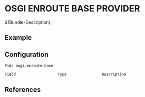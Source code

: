 # OSGI ENROUTE BASE PROVIDER

${Bundle-Description}

## Example

## Configuration

	Pid: osgi.enroute.base
	
	Field					Type				Description
		
	
## References

